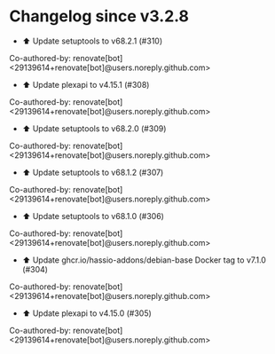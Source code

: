 # Changelog since v3.2.8
- ⬆️ Update setuptools to v68.2.1 (#310)

Co-authored-by: renovate[bot] <29139614+renovate[bot]@users.noreply.github.com> 
- ⬆️ Update plexapi to v4.15.1 (#308)

Co-authored-by: renovate[bot] <29139614+renovate[bot]@users.noreply.github.com> 
- ⬆️ Update setuptools to v68.2.0 (#309)

Co-authored-by: renovate[bot] <29139614+renovate[bot]@users.noreply.github.com> 
- ⬆️ Update setuptools to v68.1.2 (#307)

Co-authored-by: renovate[bot] <29139614+renovate[bot]@users.noreply.github.com> 
- ⬆️ Update setuptools to v68.1.0 (#306)

Co-authored-by: renovate[bot] <29139614+renovate[bot]@users.noreply.github.com> 
- ⬆️ Update ghcr.io/hassio-addons/debian-base Docker tag to v7.1.0 (#304)

Co-authored-by: renovate[bot] <29139614+renovate[bot]@users.noreply.github.com> 
- ⬆️ Update plexapi to v4.15.0 (#305)

Co-authored-by: renovate[bot] <29139614+renovate[bot]@users.noreply.github.com> 
